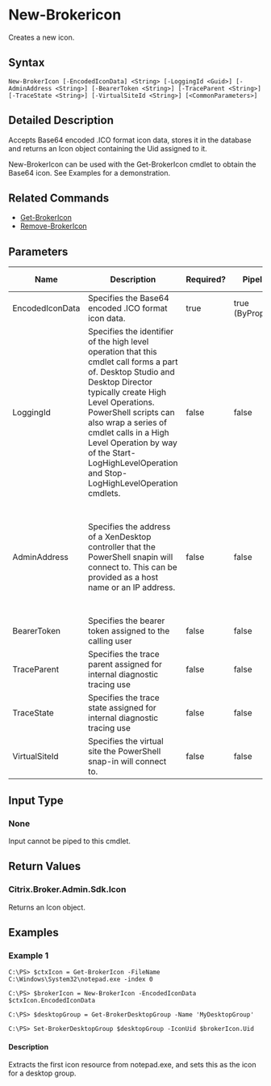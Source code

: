 ﻿
# New-Brokericon
Creates a new icon.
## Syntax

```
New-BrokerIcon [-EncodedIconData] <String> [-LoggingId <Guid>] [-AdminAddress <String>] [-BearerToken <String>] [-TraceParent <String>] [-TraceState <String>] [-VirtualSiteId <String>] [<CommonParameters>]
```

## Detailed Description
Accepts Base64 encoded .ICO format icon data, stores it in the database and returns an Icon object containing the Uid assigned to it.

New-BrokerIcon can be used with the Get-BrokerIcon cmdlet to obtain the Base64 icon. See Examples for a demonstration.


## Related Commands

* [Get-BrokerIcon](../Get-BrokerIcon/)
* [Remove-BrokerIcon](../Remove-BrokerIcon/)
## Parameters
| Name   | Description | Required? | Pipeline Input | Default Value |
| --- | --- | --- | --- | --- |
| EncodedIconData | Specifies the Base64 encoded .ICO format icon data. | true | true (ByPropertyName) |  |
| LoggingId | Specifies the identifier of the high level operation that this cmdlet call forms a part of. Desktop Studio and Desktop Director typically create High Level Operations. PowerShell scripts can also wrap a series of cmdlet calls in a High Level Operation by way of the Start-LogHighLevelOperation and Stop-LogHighLevelOperation cmdlets. | false | false |  |
| AdminAddress | Specifies the address of a XenDesktop controller that the PowerShell snapin will connect to. This can be provided as a host name or an IP address. | false | false | Localhost. Once a value is provided by any cmdlet, this value will become the default. |
| BearerToken | Specifies the bearer token assigned to the calling user | false | false |  |
| TraceParent | Specifies the trace parent assigned for internal diagnostic tracing use | false | false |  |
| TraceState | Specifies the trace state assigned for internal diagnostic tracing use | false | false |  |
| VirtualSiteId | Specifies the virtual site the PowerShell snap-in will connect to. | false | false |  |

## Input Type

### None
Input cannot be piped to this cmdlet.
## Return Values

### Citrix.Broker.Admin.Sdk.Icon
Returns an Icon object.
## Examples

### Example 1

```
C:\PS> $ctxIcon = Get-BrokerIcon -FileName C:\Windows\System32\notepad.exe -index 0  
  
C:\PS> $brokerIcon = New-BrokerIcon -EncodedIconData $ctxIcon.EncodedIconData  
  
C:\PS> $desktopGroup = Get-BrokerDesktopGroup -Name 'MyDesktopGroup'  
  
C:\PS> Set-BrokerDesktopGroup $desktopGroup -IconUid $brokerIcon.Uid
```

#### Description
Extracts the first icon resource from notepad.exe, and sets this as the icon for a desktop group.

